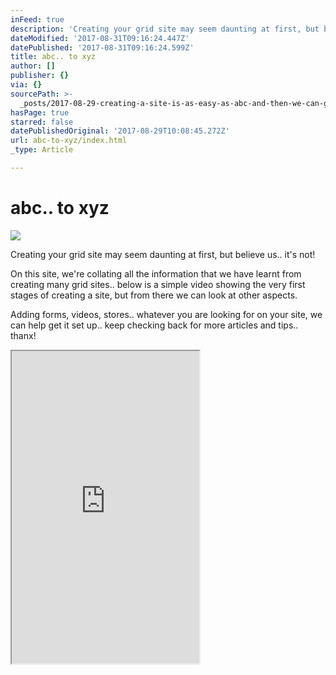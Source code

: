 ```yaml
---
inFeed: true
description: 'Creating your grid site may seem daunting at first, but believe us.. it’s not!'
dateModified: '2017-08-31T09:16:24.447Z'
datePublished: '2017-08-31T09:16:24.599Z'
title: abc.. to xyz
author: []
publisher: {}
via: {}
sourcePath: >-
  _posts/2017-08-29-creating-a-site-is-as-easy-as-abc-and-then-we-can-go-furth.md
hasPage: true
starred: false
datePublishedOriginal: '2017-08-29T10:08:45.272Z'
url: abc-to-xyz/index.html
_type: Article

---
```

# abc.. to xyz
![](https://the-grid-user-content.s3-us-west-2.amazonaws.com/a663b247-bb32-4571-ab51-d72838727b38.jpg)

Creating your grid site may seem daunting at first, but believe us.. it's not!

On this site, we're collating all the information that we have learnt from creating many grid sites.. below is a simple video showing the very first stages of creating a site, but from there we can look at other aspects.

Adding forms, videos, stores.. whatever you are looking for on your site, we can help get it set up.. keep checking back for more articles and tips.. thanx!

<iframe src="https://the-grid.github.io/ed-userhtml/?g=eJxNkUFrwzAMhe_5FSaDNYHGTgeDsSQ9BMbYpafdxhiOLbdOGzvYStZu7L_PaVPozdL7eJKeS6lHomUVqyZz1mK8LlloraPSC6d7XCdqMAK1NYlcEr8MbEp-I0JG7kgbatV6UhFJt4AvB-jAoK9P73y74R0kPv3IP4tAa0WSW6Y-vckkWKXEAQ7OTMxsJBxwhJkLDkUQqJZB0_KCUe9EKGPGhDUGBFLFBTTW7qkBZGC-Xmvm5Z62_u6omu5Qre5HcD4cUY0PdJXHk09YnPbchSEbK4Fq48FhDco6SObD0iL6S6QVw7TKkiwukSzC6zowa30YtEjTomRzYFE5RSoO3PtzqsJ251RiIjnybOdAVfEOsffPjPFGZMfTDx2u8reWuKvipzyfG2boeusxeD1e_-YfHbePRw" height="500" style=""></iframe>